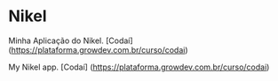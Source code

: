 # Nikel

Minha Aplicação do Nikel. [Codaí] (https://plataforma.growdev.com.br/curso/codai)

My Nikel app. [Codaí] (https://plataforma.growdev.com.br/curso/codai)
